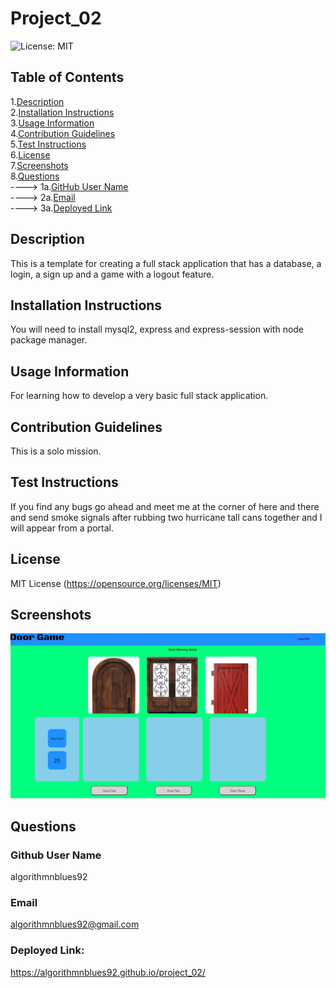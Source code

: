 
# Project_02
![License: MIT](https://img.shields.io/badge/License-MIT-yellow.svg)

## Table of Contents

1.[Description](#Description)<br>
2.[Installation Instructions](#Installation-Instructions)<br>
3.[Usage Information](#Usage-Information)<br>
4.[Contribution Guidelines](#Contribution-Guidelines)<br>
5.[Test Instructions](#Test-Instructions)<br>
6.[License](#License)<br>
7.[Screenshots](#Screenshots)<br>
8.[Questions](#Questions)<br>
    ----> 1a.[GitHub User Name](#Github-User-Name)<br>
    ----> 2a.[Email](#Email)<br>
    ----> 3a.[Deployed Link](#Deployed-Link)<br>


## Description 

This is a template for creating a full stack application that has a database, a login, a sign up  and a game with a logout feature.


## Installation Instructions

You will need to install mysql2, express and express-session with node package manager.


## Usage Information

For learning how to develop a very basic full stack application.


## Contribution Guidelines

This is a solo mission.


## Test Instructions

If you find any bugs go ahead and meet me at the corner of here and there and send smoke signals after rubbing two hurricane tall cans together and I will appear from a portal.


## License

MIT License
(https://opensource.org/licenses/MIT)


## Screenshots

![Screenshot 1](project_02_doorGame.png)


## Questions

### Github User Name

algorithmnblues92

### Email

algorithmnblues92@gmail.com

### Deployed Link:

https://algorithmnblues92.github.io/project_02/